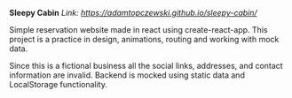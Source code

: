 **Sleepy Cabin**
	*Link: https://adamtopczewski.github.io/sleepy-cabin/*

Simple reservation website made in react using create-react-app.
This project is a practice in design, animations, routing and working with mock data.


Since this is a fictional business all the social links, addresses, and contact information are invalid.
Backend is mocked using static data and LocalStorage functionality.
